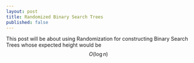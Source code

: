 ```yaml
---
layout: post
title: Randomized Binary Search Trees
published: false
---
```

This post will be about using Randomization for constructing Binary Search Trees whose expected height would be $$O(\log n)$$
